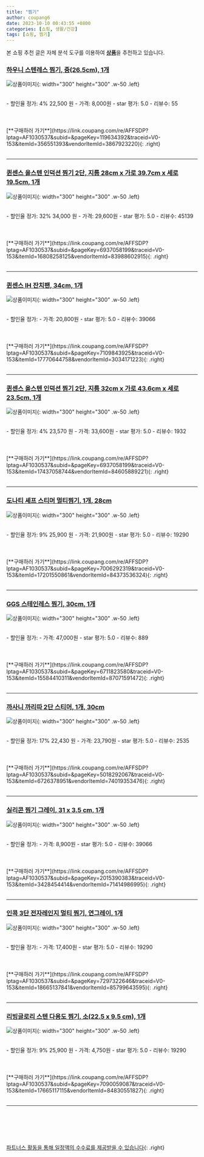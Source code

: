 ```yaml
---
title: "찜기"
author: coupang6
date: 2023-10-10 00:43:55 +0800
categories: [쇼핑, 생활/건강]
tags: [쇼핑, 찜기]
---
```


본 쇼핑 추천 글은 자체 분석 도구를 이용하여 [**상품**](https://link.coupang.com/a/bao1ui)을 추천하고 있습니다.

### [하우니 스텐레스 찜기, 중(26.5cm), 1개](https://link.coupang.com/re/AFFSDP?lptag=AF1030537&subid=&pageKey=119634392&traceid=V0-153&itemId=356551393&vendorItemId=3867923220)

![상품이미지](https://thumbnail9.coupangcdn.com/thumbnails/remote/230x230ex/image/retail/images/9103232302127304-22fff5c0-bd1e-430c-be40-c89e120265f8.jpg){: width="300" height="300" .w-50 .left}


<br>
- 할인율 정가: 4%  22,500   원
- 가격: 8,000원
- star 평가: 5.0
- 리뷰수: 55
<br>
<br>
<br>
<br>
[**구매하러 가기**](https://link.coupang.com/re/AFFSDP?lptag=AF1030537&subid=&pageKey=119634392&traceid=V0-153&itemId=356551393&vendorItemId=3867923220){: .right}
<br>
<br>

---

### [퀸센스 올스텐 인덕션 찜기 2단, 지름 28cm x 가로 39.7cm x 세로 19.5cm, 1개](https://link.coupang.com/re/AFFSDP?lptag=AF1030537&subid=&pageKey=6937058199&traceid=V0-153&itemId=16808258125&vendorItemId=83988602915)

![상품이미지](https://thumbnail10.coupangcdn.com/thumbnails/remote/230x230ex/image/rs_quotation_api/7gcwm1ly/ade021c005c340b581270b0f02b1e8e9.jpg){: width="300" height="300" .w-50 .left}


<br>
- 할인율 정가: 32%  34,000   원
- 가격: 29,600원
- star 평가: 5.0
- 리뷰수: 45139
<br>
<br>
<br>
<br>
[**구매하러 가기**](https://link.coupang.com/re/AFFSDP?lptag=AF1030537&subid=&pageKey=6937058199&traceid=V0-153&itemId=16808258125&vendorItemId=83988602915){: .right}
<br>
<br>

---

### [퀸센스 IH 잔치팬, 34cm, 1개](https://link.coupang.com/re/AFFSDP?lptag=AF1030537&subid=&pageKey=7109843925&traceid=V0-153&itemId=17770644758&vendorItemId=3034171223)

![상품이미지](https://thumbnail9.coupangcdn.com/thumbnails/remote/230x230ex/image/retail/images/124451280047715-d29ce072-30d3-4581-aabb-5bf7d17d706c.jpg){: width="300" height="300" .w-50 .left}


<br>
- 할인율 정가: 
- 가격: 20,800원
- star 평가: 5.0
- 리뷰수: 39066
<br>
<br>
<br>
<br>
[**구매하러 가기**](https://link.coupang.com/re/AFFSDP?lptag=AF1030537&subid=&pageKey=7109843925&traceid=V0-153&itemId=17770644758&vendorItemId=3034171223){: .right}
<br>
<br>

---

### [퀸센스 올스텐 인덕션 찜기 2단, 지름 32cm x 가로 43.6cm x 세로23.5cm, 1개](https://link.coupang.com/re/AFFSDP?lptag=AF1030537&subid=&pageKey=6937058199&traceid=V0-153&itemId=17437058744&vendorItemId=84605889221)

![상품이미지](https://thumbnail6.coupangcdn.com/thumbnails/remote/230x230ex/image/retail/images/2023/01/05/16/3/fca1e975-13b6-44de-add8-4fc7bd672369.jpg){: width="300" height="300" .w-50 .left}


<br>
- 할인율 정가: 4%  23,570   원
- 가격: 33,600원
- star 평가: 5.0
- 리뷰수: 1932
<br>
<br>
<br>
<br>
[**구매하러 가기**](https://link.coupang.com/re/AFFSDP?lptag=AF1030537&subid=&pageKey=6937058199&traceid=V0-153&itemId=17437058744&vendorItemId=84605889221){: .right}
<br>
<br>

---

### [도나티 셰프 스티머 멀티찜기, 1개, 28cm](https://link.coupang.com/re/AFFSDP?lptag=AF1030537&subid=&pageKey=7006292319&traceid=V0-153&itemId=17201550861&vendorItemId=84373536324)

![상품이미지](https://thumbnail9.coupangcdn.com/thumbnails/remote/230x230ex/image/retail/images/2022/12/19/10/9/c4cc80e0-5b35-4a77-8cee-b7ea3b6715af.jpg){: width="300" height="300" .w-50 .left}


<br>
- 할인율 정가: 9%  25,900   원
- 가격: 21,900원
- star 평가: 5.0
- 리뷰수: 19290
<br>
<br>
<br>
<br>
[**구매하러 가기**](https://link.coupang.com/re/AFFSDP?lptag=AF1030537&subid=&pageKey=7006292319&traceid=V0-153&itemId=17201550861&vendorItemId=84373536324){: .right}
<br>
<br>

---

### [GGS 스테인레스 찜기, 30cm, 1개](https://link.coupang.com/re/AFFSDP?lptag=AF1030537&subid=&pageKey=6711823580&traceid=V0-153&itemId=15584410311&vendorItemId=87071591472)

![상품이미지](https://thumbnail6.coupangcdn.com/thumbnails/remote/230x230ex/image/vendor_inventory/45fe/e29e71e3273a056d00661fda37ebfdd1284058bbece44cd779a6ff824b54.jpg){: width="300" height="300" .w-50 .left}


<br>
- 할인율 정가: 
- 가격: 47,000원
- star 평가: 5.0
- 리뷰수: 889
<br>
<br>
<br>
<br>
[**구매하러 가기**](https://link.coupang.com/re/AFFSDP?lptag=AF1030537&subid=&pageKey=6711823580&traceid=V0-153&itemId=15584410311&vendorItemId=87071591472){: .right}
<br>
<br>

---

### [까사니 까리따 2단 스티머, 1개, 30cm](https://link.coupang.com/re/AFFSDP?lptag=AF1030537&subid=&pageKey=5018292067&traceid=V0-153&itemId=6726378951&vendorItemId=74019353476)

![상품이미지](https://thumbnail7.coupangcdn.com/thumbnails/remote/230x230ex/image/retail/images/2981663547314818-362e218a-27c4-41b5-8ee3-0c33b56f3d16.jpg){: width="300" height="300" .w-50 .left}


<br>
- 할인율 정가: 17%  22,430   원
- 가격: 23,790원
- star 평가: 5.0
- 리뷰수: 2535
<br>
<br>
<br>
<br>
[**구매하러 가기**](https://link.coupang.com/re/AFFSDP?lptag=AF1030537&subid=&pageKey=5018292067&traceid=V0-153&itemId=6726378951&vendorItemId=74019353476){: .right}
<br>
<br>

---

### [실리콘 찜기 그레이, 31 x 3.5 cm, 1개](https://link.coupang.com/re/AFFSDP?lptag=AF1030537&subid=&pageKey=2015390383&traceid=V0-153&itemId=3428454414&vendorItemId=71414986995)

![상품이미지](https://thumbnail8.coupangcdn.com/thumbnails/remote/230x230ex/image/retail/images/2981219567119323-d39a173d-2b7e-4f0e-9d5c-1b3205a5a9dc.jpg){: width="300" height="300" .w-50 .left}


<br>
- 할인율 정가: 
- 가격: 8,900원
- star 평가: 5.0
- 리뷰수: 39066
<br>
<br>
<br>
<br>
[**구매하러 가기**](https://link.coupang.com/re/AFFSDP?lptag=AF1030537&subid=&pageKey=2015390383&traceid=V0-153&itemId=3428454414&vendorItemId=71414986995){: .right}
<br>
<br>

---

### [인콕 3단 전자레인지 멀티 찜기, 연그레이, 1개](https://link.coupang.com/re/AFFSDP?lptag=AF1030537&subid=&pageKey=7297322646&traceid=V0-153&itemId=18665137841&vendorItemId=85799643595)

![상품이미지](https://thumbnail9.coupangcdn.com/thumbnails/remote/230x230ex/image/retail/images/2023/04/27/11/4/49f6fc14-32b6-470f-a35b-a35430697209.jpg){: width="300" height="300" .w-50 .left}


<br>
- 할인율 정가: 
- 가격: 17,400원
- star 평가: 5.0
- 리뷰수: 19290
<br>
<br>
<br>
<br>
[**구매하러 가기**](https://link.coupang.com/re/AFFSDP?lptag=AF1030537&subid=&pageKey=7297322646&traceid=V0-153&itemId=18665137841&vendorItemId=85799643595){: .right}
<br>
<br>

---

### [리빙글로리 스텐 다용도 찜기, 소(22.5 x 9.5 cm), 1개](https://link.coupang.com/re/AFFSDP?lptag=AF1030537&subid=&pageKey=7090059087&traceid=V0-153&itemId=17665117115&vendorItemId=84830551827)

![상품이미지](https://thumbnail9.coupangcdn.com/thumbnails/remote/230x230ex/image/retail/images/3922683776931312-0fef5ec0-086c-4230-b53d-bab217b208cf.jpg){: width="300" height="300" .w-50 .left}


<br>
- 할인율 정가: 9%  25,900   원
- 가격: 4,750원
- star 평가: 5.0
- 리뷰수: 19290
<br>
<br>
<br>
<br>
[**구매하러 가기**](https://link.coupang.com/re/AFFSDP?lptag=AF1030537&subid=&pageKey=7090059087&traceid=V0-153&itemId=17665117115&vendorItemId=84830551827){: .right}
<br>
<br>

---
<br><br><br><br><br> [파트너스 활동을 통해 일정액의 수수료를 제공받을 수 있습니다](https://link.coupang.com/a/bao1ui){: .right}